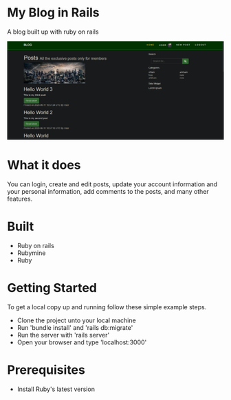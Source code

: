 # My Blog in Rails
A blog built up with ruby on rails 

![screenshot](/app/assets/images/screenshot.png)

# What it does
You can login, create and edit posts, update your account information and your personal information, add comments to the posts, and many other features. 

# Built
- Ruby on rails
- Rubymine
- Ruby

# Getting Started
To get a local copy up and running follow these simple example steps.

- Clone the project unto your local machine
- Run 'bundle install' and 'rails db:migrate'
- Run the server with 'rails server'
- Open your browser and type 'localhost:3000'

# Prerequisites
- Install Ruby's latest version

